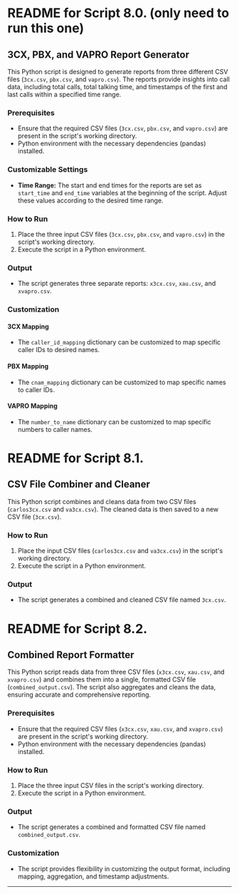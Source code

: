 # README for Script 8.0. (only need to run this one)

## 3CX, PBX, and VAPRO Report Generator

This Python script is designed to generate reports from three different CSV files (`3cx.csv`, `pbx.csv`, and `vapro.csv`). The reports provide insights into call data, including total calls, total talking time, and timestamps of the first and last calls within a specified time range.

### Prerequisites
- Ensure that the required CSV files (`3cx.csv`, `pbx.csv`, and `vapro.csv`) are present in the script's working directory.
- Python environment with the necessary dependencies (pandas) installed.

### Customizable Settings
- **Time Range:** The start and end times for the reports are set as `start_time` and `end_time` variables at the beginning of the script. Adjust these values according to the desired time range.

### How to Run
1. Place the three input CSV files (`3cx.csv`, `pbx.csv`, and `vapro.csv`) in the script's working directory.
2. Execute the script in a Python environment.

### Output
- The script generates three separate reports: `x3cx.csv`, `xau.csv`, and `xvapro.csv`.

### Customization
#### 3CX Mapping
- The `caller_id_mapping` dictionary can be customized to map specific caller IDs to desired names.

#### PBX Mapping
- The `cnam_mapping` dictionary can be customized to map specific names to caller IDs.

#### VAPRO Mapping
- The `number_to_name` dictionary can be customized to map specific numbers to caller names.

# README for Script 8.1.

## CSV File Combiner and Cleaner

This Python script combines and cleans data from two CSV files (`carlos3cx.csv` and `va3cx.csv`). The cleaned data is then saved to a new CSV file (`3cx.csv`).

### How to Run
1. Place the input CSV files (`carlos3cx.csv` and `va3cx.csv`) in the script's working directory.
2. Execute the script in a Python environment.

### Output
- The script generates a combined and cleaned CSV file named `3cx.csv`.

# README for Script 8.2.

## Combined Report Formatter

This Python script reads data from three CSV files (`x3cx.csv`, `xau.csv`, and `xvapro.csv`) and combines them into a single, formatted CSV file (`combined_output.csv`). The script also aggregates and cleans the data, ensuring accurate and comprehensive reporting.

### Prerequisites
- Ensure that the required CSV files (`x3cx.csv`, `xau.csv`, and `xvapro.csv`) are present in the script's working directory.
- Python environment with the necessary dependencies (pandas) installed.

### How to Run
1. Place the three input CSV files in the script's working directory.
2. Execute the script in a Python environment.

### Output
- The script generates a combined and formatted CSV file named `combined_output.csv`.

### Customization
- The script provides flexibility in customizing the output format, including mapping, aggregation, and timestamp adjustments.

---


